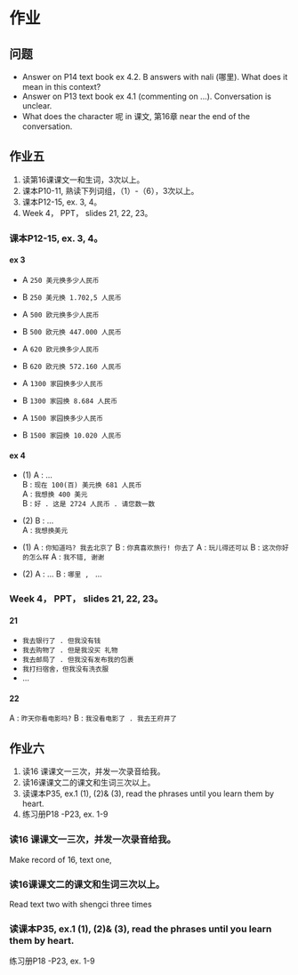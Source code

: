 # 作业

## 问题

- Answer on P14 text book ex 4.2. B answers with nali (哪里). What does it mean in this context?
- Answer on P13 text book ex 4.1 (commenting on ...). Conversation is unclear.
- What does the character 呢 in 课文, 第16章 near the end of the conversation.

## 作业五

1. 读第16课课文一和生词，3次以上。
2. 课本P10-11, 熟读下列词组，（1）-（6），3次以上。
3. 课本P12-15, ex. 3, 4。
4. Week 4， PPT， slides 21, 22, 23。

### 课本P12-15, ex. 3, 4。
#### ex 3

- A `250 美元换多少人民币`
- B `250 美元换 1.702,5 人民币`

- A `500 欧元换多少人民币`
- B `500 欧元换 447.000 人民币`

- A `620 欧元换多少人民币`
- B `620 欧元换 572.160 人民币`

- A `1300 家园换多少人民币`
- B `1300 家园换 8.684 人民币`

- A `1500 家园换多少人民币`
- B `1500 家园换 10.020 人民币`

#### ex 4

- (1)
A : ...   
B : `现在 100(百) 美元换 681 人民币`  
A : `我想换 400 美元`  
B : `好 . 这是 2724 人民币 . 请您数一数`  

- (2)
B : ...  
A : `我想换美元`

- (1)
A : `你知道吗? 我去北京了`
B : `你真喜欢旅行! 你去了`
A : `玩儿得还可以`
B : `这次你好的怎么样`
A : `我不错, 谢谢`

- (2)
A : ...
B : `哪里 , ` ...

### Week 4， PPT， slides 21, 22, 23。

#### 21
- `我去银行了 . 但我没有钱`
- `我去购物了 . 但是我没买 礼物`
- `我去邮局了 . 但我没有发布我的包裹`
- `我打扫宿舍，但我没有洗衣服`
- ...

#### 22
A : `昨天你看电影吗?`
B : `我没看电影了 . 我去王府井了`

## 作业六

1. 读16 课课文一三次，并发一次录音给我。
2. 读16课课文二的课文和生词三次以上。
3. 读课本P35, ex.1 (1), (2)& (3), read the phrases until you learn them by heart.
4. 练习册P18 -P23, ex. 1-9

### 读16 课课文一三次，并发一次录音给我。

Make record of 16, text one,

### 读16课课文二的课文和生词三次以上。

Read text two with shengci three times

### 读课本P35, ex.1 (1), (2)& (3), read the phrases until you learn them by heart.

练习册P18 -P23, ex. 1-9
